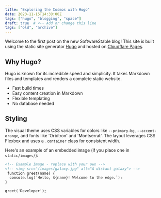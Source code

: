 ```yaml
---
title: "Exploring the Cosmos with Hugo"
date: 2023-11-15T14:30:00Z
tags: ["hugo", "blogging", "space"]
draft: true  # <-- Add or change this line
tags: ["old", "archive"]
---
```


Welcome to the first post on the new SoftwareStable blog! This site is built using the static site generator [Hugo](https://gohugo.io/) and hosted on [Cloudflare Pages](https://pages.cloudflare.com/).

## Why Hugo?

Hugo is known for its incredible speed and simplicity. It takes Markdown files and templates and renders a complete static website.

*   Fast build times
*   Easy content creation in Markdown
*   Flexible templating
*   No database needed

## Styling

The visual theme uses CSS variables for colors like `--primary-bg`, `--accent-orange`, and fonts like 'Orbitron' and 'Montserrat'. The layout leverages CSS Flexbox and uses a `.container` class for consistent width.

Here's an example of an embedded image (if you place one in `static/images/`):

```html
<!-- Example Image - replace with your own -->
<!-- <img src="/images/galaxy.jpg" alt="A distant galaxy"> -->
 function greet(name) {
  console.log(`Hello, ${name}! Welcome to the edge.`);
}

greet('Developer');
```
